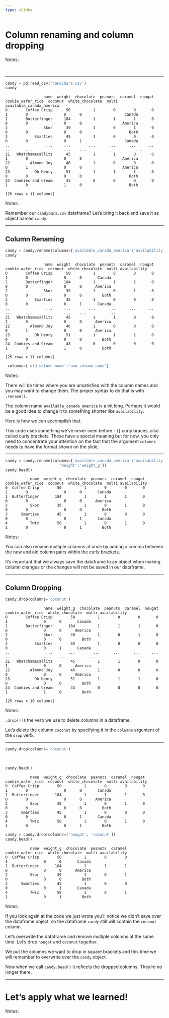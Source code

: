 ```yaml
---
type: slides
---
```


# Column renaming and column dropping

Notes:

<br>

---

``` python
candy = pd.read_csv('candybars.csv')
candy
```

```out
                 name  weight  chocolate  peanuts  caramel  nougat  cookie_wafer_rice  coconut  white_chocolate  multi available_canada_america
0        Coffee Crisp      50          1        0        0       0                  1        0                0      0                   Canada
1        Butterfinger     184          1        1        1       0                  0        0                0      0                  America
2                Skor      39          1        0        1       0                  0        0                0      0                     Both
3            Smarties      45          1        0        0       0                  0        0                0      1                   Canada
..                ...     ...        ...      ...      ...     ...                ...      ...              ...    ...                      ...
21   Whatchamacallits      45          1        1        0       0                  1        0                0      0                  America
22         Almond Joy      46          1        0        0       0                  0        1                0      0                  America
23           Oh Henry      51          1        1        1       0                  0        0                0      0                     Both
24  Cookies and Cream      43          0        0        0       0                  1        0                1      0                     Both

[25 rows x 11 columns]
```

Notes:

Remember our `candybars.csv` dataframe? Let’s bring it back and save it
as object named `candy`.

---

## Column Renaming

``` python
candy = candy.rename(columns={'available_canada_america':'availability'})
candy
```

```out
                 name  weight  chocolate  peanuts  caramel  nougat  cookie_wafer_rice  coconut  white_chocolate  multi availability
0        Coffee Crisp      50          1        0        0       0                  1        0                0      0       Canada
1        Butterfinger     184          1        1        1       0                  0        0                0      0      America
2                Skor      39          1        0        1       0                  0        0                0      0         Both
3            Smarties      45          1        0        0       0                  0        0                0      1       Canada
..                ...     ...        ...      ...      ...     ...                ...      ...              ...    ...          ...
21   Whatchamacallits      45          1        1        0       0                  1        0                0      0      America
22         Almond Joy      46          1        0        0       0                  0        1                0      0      America
23           Oh Henry      51          1        1        1       0                  0        0                0      0         Both
24  Cookies and Cream      43          0        0        0       0                  1        0                1      0         Both

[25 rows x 11 columns]
```

``` python
 columns={'old column name':'new column name'}
```

Notes:

There will be times where you are unsatisfied with the column names and
you may want to change them. The proper syntax to do that is with
`.rename()`.

The column name `available_canada_america` is a bit long. Perhaps it
would be a good idea to change it to something shorter like
`availability`.

Here is how we can accomplish that.

This code uses something we’ve never seen before - {} curly braces, also
called curly brackets. These have a special meaning but for now, you
only need to concentrate your attention on the fact that the argument
`columns` needs to have the format shown on the slide.

---

``` python
candy = candy.rename(columns={'available_canada_america':'availability',
                        'weight':'weight_g'})
candy.head()
```

```out
           name  weight_g  chocolate  peanuts  caramel  nougat  cookie_wafer_rice  coconut  white_chocolate  multi availability
0  Coffee Crisp        50          1        0        0       0                  1        0                0      0       Canada
1  Butterfinger       184          1        1        1       0                  0        0                0      0      America
2          Skor        39          1        0        1       0                  0        0                0      0         Both
3      Smarties        45          1        0        0       0                  0        0                0      1       Canada
4          Twix        58          1        0        1       0                  1        0                0      1         Both
```

Notes:

You can also rename multiple columns at once by adding a comma between
the new and old column pairs within the curly brackets.

It’s important that we always save the dataframe to an object when
making column changes or the changes will not be saved in our dataframe.

---

## Column Dropping

``` python
candy.drop(columns='coconut')
```

```out
                 name  weight_g  chocolate  peanuts  caramel  nougat  cookie_wafer_rice  white_chocolate  multi availability
0        Coffee Crisp        50          1        0        0       0                  1                0      0       Canada
1        Butterfinger       184          1        1        1       0                  0                0      0      America
2                Skor        39          1        0        1       0                  0                0      0         Both
3            Smarties        45          1        0        0       0                  0                0      1       Canada
..                ...       ...        ...      ...      ...     ...                ...              ...    ...          ...
21   Whatchamacallits        45          1        1        0       0                  1                0      0      America
22         Almond Joy        46          1        0        0       0                  0                0      0      America
23           Oh Henry        51          1        1        1       0                  0                0      0         Both
24  Cookies and Cream        43          0        0        0       0                  1                1      0         Both

[25 rows x 10 columns]
```

Notes:

`.drop()` is the verb we use to delete columns in a dataframe.

Let’s delete the column `coconut` by specifying it in the `columns`
argument of the `drop` verb.

---

``` python
candy.drop(columns='coconut')
```

<br>

``` python
candy.head()
```

```out
           name  weight_g  chocolate  peanuts  caramel  nougat  cookie_wafer_rice  coconut  white_chocolate  multi availability
0  Coffee Crisp        50          1        0        0       0                  1        0                0      0       Canada
1  Butterfinger       184          1        1        1       0                  0        0                0      0      America
2          Skor        39          1        0        1       0                  0        0                0      0         Both
3      Smarties        45          1        0        0       0                  0        0                0      1       Canada
4          Twix        58          1        0        1       0                  1        0                0      1         Both
```

``` python
candy = candy.drop(columns=['nougat', 'coconut'])
candy.head()
```

```out
           name  weight_g  chocolate  peanuts  caramel  cookie_wafer_rice  white_chocolate  multi availability
0  Coffee Crisp        50          1        0        0                  1                0      0       Canada
1  Butterfinger       184          1        1        1                  0                0      0      America
2          Skor        39          1        0        1                  0                0      0         Both
3      Smarties        45          1        0        0                  0                0      1       Canada
4          Twix        58          1        0        1                  1                0      1         Both
```

Notes:

If you look again at the code we just wrote you’ll notice we didn’t save
over the dataframe object, so the dataframe `candy` still will contain
the `coconut` column.

Let’s overwrite the dataframe and remove multiple columns at the same
time. Let’s drop `nougat` and `coconut` together.

We put the columns we want to drop in square brackets and this time we
will remember to overwrite over the `candy` object.

Now when we call `candy.head()` it reflects the dropped columns. They’re
no longer there.

---

# Let’s apply what we learned\!

Notes:

<br>
